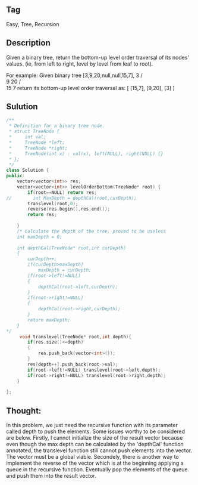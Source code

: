 ## Tag
Easy, Tree, Recursion
## Description 
Given a binary tree, return the bottom-up level order traversal of its nodes' values. (ie, from left to right, level by level from leaf to root).

For example:
Given binary tree [3,9,20,null,null,15,7],
    3
   / \
  9  20
    /  \
   15   7
return its bottom-up level order traversal as:
[
  [15,7],
  [9,20],
  [3]
]
## Sulution
```C++
/**
 * Definition for a binary tree node.
 * struct TreeNode {
 *     int val;
 *     TreeNode *left;
 *     TreeNode *right;
 *     TreeNode(int x) : val(x), left(NULL), right(NULL) {}
 * };
 */
class Solution {
public:
    vector<vector<int>> res;
    vector<vector<int>> levelOrderBottom(TreeNode* root) {
        if(root==NULL) return res;
//        int MaxDepth = depthCal(root,curDepth);
        translevel(root,0);
        reverse(res.begin(),res.end());
        return res;
        
    }
    /* Calculate the depth of the tree, proved to be useless
    int maxDepth = 0;
    
    int depthCal(TreeNode* root,int curDepth)
    {
        curDepth++;
        if(curDepth>maxDepth)
            maxDepth = curDepth;
        if(root->left!=NULL)
        {
            depthCal(root->left,curDepth);
        }
        if(root->right!=NULL)
        {
            depthCal(root->right,curDepth);
        }
        return maxDepth;
    }
*/
     void translevel(TreeNode* root,int depth){
        if(res.size()<=depth) 
        {
            res.push_back(vector<int>());
        }
        res[depth++].push_back(root->val);
        if(root->left!=NULL) translevel(root->left,depth);
        if(root->right!=NULL) translevel(root->right,depth);
    }
    
};
```

## Thought:
In this problem, we just need the recursive function with its parameter called depth to push the elements. Some issues worthy to
be considered are below. 
Firstly, I cannot initialize the size of the result vector because even though the max depth can be calculated by the 'depthCal'
function annotated, the translevel function still cannot push elements into the vector. The vector must be a global viable.
Secondely, there is another way to implement the reverse of the vector which is at the beginning applying a queue in the recursive
function. Eventually pop the elements of the queue and push them into the result vector.

